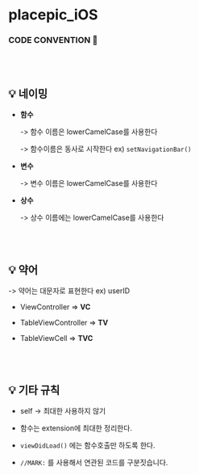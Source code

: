 # placepic_iOS

###  CODE CONVENTION 🐷

<br />
<br />


## 💡 네이밍 

- **함수**

  -> 함수 이름은 lowerCamelCase를 사용한다

  -> 함수이름은 동사로 시작한다 ex) `setNavigationBar()`

- **변수**

  -> 변수 이름은 lowerCamelCase를 사용한다

- **상수**

  -> 상수 이름에는 lowerCamelCase를 사용한다


<br />
<br />


## 💡 약어

-> 약어는 대문자로 표현한다 ex) userID

- ViewController => **VC**

- TableViewController => **TV**


- TableViewCell => **TVC**

<br />
<br />


## 💡 기타 규칙

- self -> 최대한 사용하지 않기

- 함수는 extension에 최대한 정리한다.

-  `viewDidLoad()` 에는 함수호출만 하도록 한다.

- `//MARK:` 를 사용해서 연관된 코드를 구분짓습니다.
